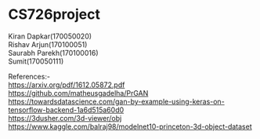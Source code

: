 # CS726project
Kiran Dapkar(170050020) <br/>
Rishav Arjun(170100051) <br/>
Saurabh Parekh(170100016) <br/>
Sumit(170050111) <br/>

References:-<br/>
https://arxiv.org/pdf/1612.05872.pdf<br/>
https://github.com/matheusgadelha/PrGAN<br/>
https://towardsdatascience.com/gan-by-example-using-keras-on-tensorflow-backend-1a6d515a60d0<br/>
https://3dusher.com/3d-viewer/obj<br/>
https://www.kaggle.com/balraj98/modelnet10-princeton-3d-object-dataset<br/>
